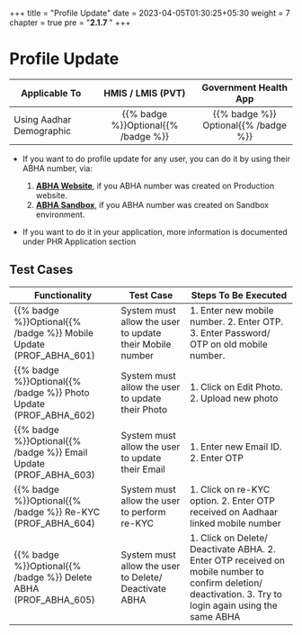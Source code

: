 +++
title = "Profile Update"
date = 2023-04-05T01:30:25+05:30
weight = 7
chapter = true
pre = "<b>2.1.7 </b>"
+++


# Profile Update

|  Applicable To                             |   HMIS / LMIS (PVT)  |   Government Health App  |     
|-------------------------------|:----------------------:|:--------------------:|
|   Using Aadhar Demographic                      |  {{% badge %}}Optional{{% /badge %}}       |  {{% badge %}} Optional{{% /badge %}}        |  



- If you want to do profile update for any user, you can do it by using their ABHA number, via:
	1. [**ABHA Website**](https://abha.abdm.gov.in/), if you ABHA number was created on Production website.
	2. [**ABHA Sandbox**](https://sandbox.abdm.gov.in//), if you ABHA number was created on Sandbox environment.

- If you want to do it in your application,  more information is documented under PHR Application section

## Test Cases

Functionality|Test Case|Steps To Be Executed|
| ----- | ----- | ----- |
{{% badge %}}Optional{{% /badge %}} Mobile Update (PROF_ABHA_601)|System must allow the user to update their Mobile number|1. Enter new mobile number. 2. Enter OTP. 3. Enter Password/ OTP on old mobile number.|
{{% badge %}}Optional{{% /badge %}} Photo Update (PROF_ABHA_602)|System must allow the user to update their Photo|1. Click on Edit Photo. 2. Upload new photo|
{{% badge %}}Optional{{% /badge %}} Email Update (PROF_ABHA_603)|System must allow the user to update their Email|1. Enter new Email ID. 2. Enter OTP|
{{% badge %}}Optional{{% /badge %}} Re-KYC (PROF_ABHA_604)|System must allow the user to perform re-KYC|1. Click on re-KYC option. 2. Enter OTP received on Aadhaar linked mobile number|
{{% badge %}}Optional{{% /badge %}} Delete ABHA (PROF_ABHA_605)|System must allow the user to Delete/ Deactivate ABHA|1. Click on Delete/ Deactivate ABHA. 2. Enter OTP received on mobile number to confirm deletion/ deactivation. 3. Try to login again using the same ABHA|